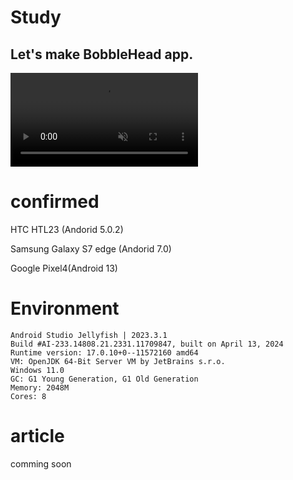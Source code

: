 # Study
## Let's make BobbleHead app.

<video src="Screenshot.20241205.mp4" controls loop autoplay muted></video>

# confirmed
HTC HTL23 (Andorid 5.0.2)

Samsung Galaxy S7 edge (Andorid 7.0)

Google Pixel4(Android 13)

# Environment
```
Android Studio Jellyfish | 2023.3.1
Build #AI-233.14808.21.2331.11709847, built on April 13, 2024
Runtime version: 17.0.10+0--11572160 amd64
VM: OpenJDK 64-Bit Server VM by JetBrains s.r.o.
Windows 11.0
GC: G1 Young Generation, G1 Old Generation
Memory: 2048M
Cores: 8
```
# article
comming soon
